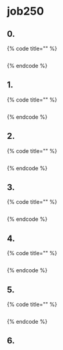 # job250

## 0. &#x20;

{% code title="" %}
```java
```
{% endcode %}

## 1.&#x20;

{% code title="" %}
```java
```
{% endcode %}

## 2.&#x20;

{% code title="" %}
```java
```
{% endcode %}

## 3.&#x20;

{% code title="" %}
```java
```
{% endcode %}

## 4.&#x20;

{% code title="" %}
```java
```
{% endcode %}

## 5.&#x20;

{% code title="" %}
```java
```
{% endcode %}

## 6.&#x20;
